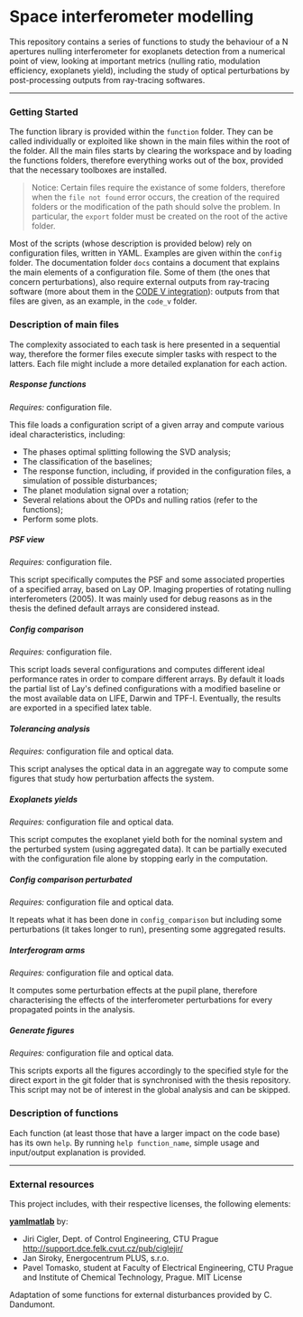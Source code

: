 # Space interferometer modelling

This repository contains a series of functions to study the behaviour of a N apertures nulling interferometer for exoplanets detection from a numerical point of view, looking at important metrics (nulling ratio, modulation efficiency, exoplanets yield), including the study of optical perturbations by post-processing outputs from ray-tracing softwares.

---

### Getting Started

The function library is provided within the `function` folder. They can be called individually or exploited like shown in the main files within the root of the folder. All the main files starts by clearing the workspace and by loading the functions folders, therefore everything works out of the box, provided that the necessary toolboxes are installed.

> Notice: Certain files require the existance of some folders, therefore when the `file not found` error occurs, the creation of the required folders or the modification of the path should solve the problem. In particular, the `export` folder must be created on the root of the active folder. 

Most of the scripts (whose description is provided below) rely on configuration files, written in YAML. Examples are given within the `config` folder. The documentation folder `docs` contains a document that explains the main elements of a configuration file. Some of them (the ones that concern perturbations), also require external outputs from ray-tracing software (more about them in the [CODE V integration](docs/code_v_structure.md)): outputs from that files are given, as an example, in the `code_v` folder. 


### Description of main files

The complexity associated to each task is here presented in a sequential way, therefore the former files execute simpler tasks with respect to the latters. Each file might include a more detailed explanation for each action. 

##### Response functions
*Requires:* configuration file.

This file loads a configuration script of a given array and compute various ideal characteristics, including: 
- The phases optimal splitting following the SVD analysis;
- The classification of the baselines;
- The response function, including, if provided in the configuration files, a simulation of possible disturbances;
- The planet modulation signal over a rotation;
- Several relations about the OPDs and nulling ratios (refer to the functions);
- Perform some plots.

##### PSF view
*Requires:* configuration file.

This script specifically computes the PSF and some associated properties of a specified array, based on Lay OP. Imaging properties of rotating nulling interferometers (2005). It was mainly used for debug reasons as in the thesis the defined default arrays are considered instead. 

##### Config comparison
*Requires:* configuration file.

This script loads several configurations and computes different ideal performance rates in order to compare different arrays. By default it loads the partial list of Lay's defined configurations with a modified baseline or the most available data on LIFE, Darwin and TPF-I. Eventually, the results are exported in a specified latex table.

##### Tolerancing analysis
*Requires:* configuration file and optical data.

This script analyses the optical data in an aggregate way to compute some figures that study how perturbation affects the system.

##### Exoplanets yields
*Requires:* configuration file and optical data.

This script computes the exoplanet yield both for the nominal system and the perturbed system (using aggregated data). It can be partially executed with the configuration file alone by stopping early in the computation.

##### Config comparison perturbated
*Requires:* configuration file and optical data.

It repeats what it has been done in `config_comparison` but including some perturbations (it takes longer to run), presenting some aggregated results.

##### Interferogram arms
*Requires:* configuration file and optical data.

It computes some perturbation effects at the pupil plane, therefore characterising the effects of the interferometer perturbations for every propagated points in the analysis. 

##### Generate figures
*Requires:* configuration file and optical data.

This scripts exports all the figures accordingly to the specified style for the direct export in the git folder that is synchronised with the thesis repository. This script may not be of interest in the global analysis and can be skipped. 

### Description of functions

Each function (at least those that have a larger impact on the code base) has its own `help`. By running `help function_name`, simple usage and input/output explanation is provided. 

---

### External resources

This project includes, with their respective licenses, the following elements:

**[yamlmatlab](https://code.google.com/archive/p/yamlmatlab/)** by: 
- Jiri Cigler, Dept. of Control Engineering, CTU Prague http://support.dce.felk.cvut.cz/pub/ciglejir/
- Jan Siroky, Energocentrum PLUS, s.r.o.
- Pavel Tomasko, student at Faculty of Electrical Engineering, CTU Prague and Institute of Chemical Technology, Prague.
MIT License

Adaptation of some functions for external disturbances provided by C. Dandumont.
